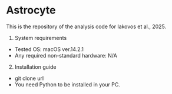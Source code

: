 # Astrocyte
This is the repository of the analysis code for Iakovos et al., 2025.
1. System requirements
* Tested OS: macOS ver.14.2.1
* Any required non-standard hardware: N/A

2. Installation guide
* git clone url
* You need Python to be installed in your PC.
